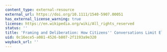 ```yaml
---
content_type: external-resource
external_url: https://doi.org/10.1111/1540-5907.00051
has_external_license_warning: true
license: https://en.wikipedia.org/wiki/All_rights_reserved
status: ''
title: 'Framing and Deliberation: How Citizens'' Conversations Limit Elite Influence'
uid: 0c16ece5-a081-4526-b807-2f1193a9e320
wayback_url: ''
---
```

